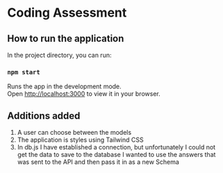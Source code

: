 # Coding Assessment

## How to run the application

In the project directory, you can run:

### `npm start`

Runs the app in the development mode.\
Open [http://localhost:3000](http://localhost:3000) to view it in your browser.



## Additions added

1. A user can choose between the models
2. The application is styles using Tailwind CSS
3. In db.js I have established a connection, but unfortunately I could not get the data to save to the database
    I wanted to use the answers that was sent to the API and then pass it in as a new Schema
